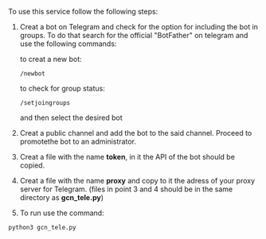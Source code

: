To use this service follow the following steps:
1. Creat a bot on Telegram and check for the option for including the bot in groups.
   To do that search for the official "BotFather" on telegram and use the following commands:
   
   to creat a new bot:
   ```
   /newbot
   ```
   to check for group status:
   ```
   /setjoingroups
   ```
   and then select the desired bot
   
2. Creat a public channel and add the bot to the said channel. Proceed to promotethe bot to an
   administrator.

3. Creat a file with the name **token**, in it the API of the bot should be copied.
4. Creat a file with the name **proxy** and copy to it the adress of your proxy server for Telegram.
(files in point 3 and 4 should be in the same directory as **gcn_tele.py**)

5. To run use the command:
```
python3 gcn_tele.py
```

